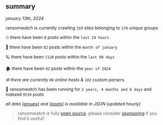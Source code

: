 
## summary
_january 13th, 2024_

ransomwatch is currently crawling `319` sites belonging to `170` unique groups

⏲ there have been `8` posts within the `last 24 hours`

🦈 there have been `82` posts within the `month of january`

🪐 there have been `1120` posts within the `last 90 days`

🏚 there have been `82` posts within the `year of 2024`

_⚙️ there are currently `96` online hosts & `102` custom parsers._

🦕 ransomwatch has been running for `2 years, 4 months and 6 days` and indexed `9539` posts

_all data  [(groups)](http://ransomwhat.telemetry.ltd/groups) and [(posts)](http://ransomwhat.telemetry.ltd/posts) is available in JSON (updated hourly)_

> ransomwatch is fully [open source](https://github.com/joshhighet/ransomwatch#ransomwatch--). please consider [sponsoring](https://github.com/sponsors/joshhighet) if you find it useful!
